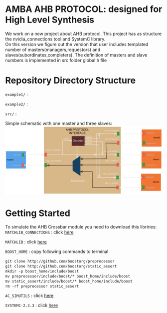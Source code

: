 # AMBA AHB PROTOCOL: designed for High Level Synthesis

We work on a new project about AHB protocol. This project has as structure the nvidia_connections tool and SystemC library.  
On this version we figure out the version that user includes templated number of masters(managers,requestors) and slaves(subordinates,completers).
The definition of masters and slave numbers is implemented in src folder global.h file

# Repository Directory Structure

`example1/` :

`example2/` :

`src/` :


Simple schematic with one master and three slaves: 
![alt text][logo]

[logo]: https://github.com/StergiosKiourtsis/AHB_HLS/blob/main/images/AHBOneMaster.png "Logo Title Text 2"


# Getting Started

To simulate the AHB Crossbar module you need to download this libriries: 
`MATCHLIB_CONNECTIONS` : click [here](https://github.com/hlslibs/matchlib_connections.git)

`MATCHLIB` : click [here](http://github.com/NVlabs/matchlib.git)

`BOOST_HOME` : copy following commands to terminal
   
    git clone http://github.com/boostorg/preprocessor
    git clone http://github.com/boostorg/static_assert
    mkdir -p boost_home/include/boost
    mv preprocessor/include/boost/* boost_home/include/boost
    mv static_assert/include/boost/* boost_home/include/boost
    rm -rf preprocessor static_assert

`AC_SIMUTILS` : click [here](https://github.com/hlslibs/ac_simutils.git)

`SYSTEMC-2.3.3` : click [here](//www.accellera.org/images/downloads/standards/systemc/systemc-$SYSCVER.tar.gz)
